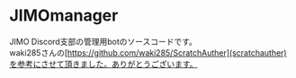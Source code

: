 # JIMOmanager
JIMO Discord支部の管理用botのソースコードです。  
waki285さんの[https://github.com/waki285/ScratchAuther](scratchauther)を参考にさせて頂きました。ありがとうございます。